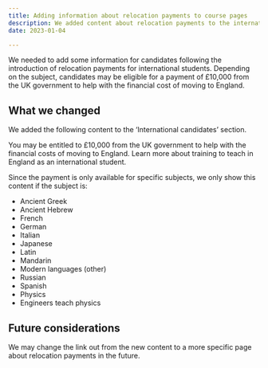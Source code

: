 ```yaml
---
title: Adding information about relocation payments to course pages
description: We added content about relocation payments to the international candidates section
date: 2023-01-04

---
```


We needed to add some information for candidates following the introduction of relocation payments for international students. Depending on the subject, candidates may be eligible for a payment of £10,000 from the UK government to help with the financial cost of moving to England.

## What we changed

We added the following content to the ‘International candidates’ section.

You may be entitled to £10,000 from the UK government to help with the financial costs of moving to England. Learn more about training to teach in England as an international student.

Since the payment is only available for specific subjects, we only show this content if the subject is:

- Ancient Greek
- Ancient Hebrew
- French
- German
- Italian
- Japanese
- Latin
- Mandarin
- Modern languages (other)
- Russian
- Spanish
- Physics
- Engineers teach physics

## Future considerations

We may change the link out from the new content to a more specific page about relocation payments in the future.
